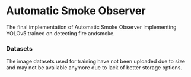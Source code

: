 # Automatic Smoke Observer
The final implementation of Automatic Smoke Observer implementing YOLOv5 trained on detecting fire andsmoke. 

### Datasets
The image datasets used for training have not been uploaded due to size and may not be available anymore due to lack of better storage options.
